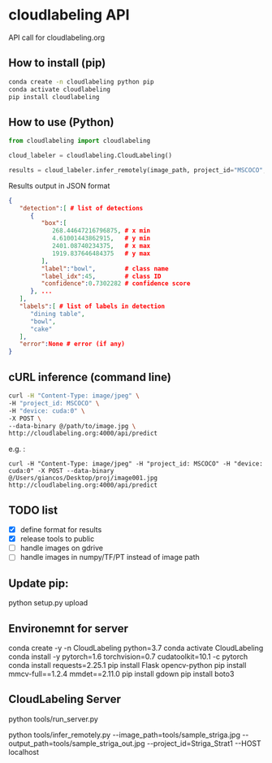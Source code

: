 # cloudlabeling API
API call for cloudlabeling.org

## How to install (pip)

```bash
conda create -n cloudlabeling python pip
conda activate cloudlabeling
pip install cloudlabeling
```

## How to use (Python)

```python
from cloudlabeling import cloudlabeling

cloud_labeler = cloudlabeling.CloudLabeling()

results = cloud_labeler.infer_remotely(image_path, project_id="MSCOCO", user_token=<token_from_cloudlabeling.org>)
```

Results output in JSON format

```json
{
   "detection":[ # list of detections
      {
         "box":[
            268.44647216796875, # x min
            4.61001443862915,   # y min
            2401.08740234375,   # x max
            1919.837646484375   # y max
         ],
         "label":"bowl",        # class name
         "label_idx":45,        # class ID
         "confidence":0.7302282 # confidence score
      }, ...
   ],
   "labels":[ # list of labels in detection
      "dining table",
      "bowl",
      "cake"
   ],
   "error":None # error (if any)
}
```

## cURL inference (command line)

```bash
curl -H "Content-Type: image/jpeg" \
-H "project_id: MSCOCO" \
-H "device: cuda:0" \
-X POST \
--data-binary @/path/to/image.jpg \
http://cloudlabeling.org:4000/api/predict
```

e.g. :

```
curl -H "Content-Type: image/jpeg" -H "project_id: MSCOCO" -H "device: cuda:0" -X POST --data-binary @/Users/giancos/Desktop/proj/image001.jpg http://cloudlabeling.org:4000/api/predict
```

## TODO list

- [x] define format for results
- [x] release tools to public
- [ ] handle images on gdrive
- [ ] handle images in numpy/TF/PT instead of image path

## Update pip:

python setup.py upload


## Environemnt for server

conda create -y -n CloudLabeling python=3.7
conda activate CloudLabeling
conda install -y pytorch=1.6 torchvision=0.7 cudatoolkit=10.1 -c pytorch
conda install requests=2.25.1
pip install Flask opencv-python
pip install mmcv-full==1.2.4 mmdet==2.11.0
pip install gdown
pip install boto3

## CloudLabeling Server

python tools/run_server.py

python tools/infer_remotely.py --image_path=tools/sample_striga.jpg --output_path=tools/sample_striga_out.jpg --project_id=Striga_Strat1 --HOST localhost